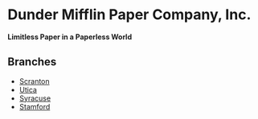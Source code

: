 # Dunder Mifflin Paper Company, Inc.
__Limitless Paper in a Paperless World__

## Branches
 - [Scranton](./Branches/Scranton/)
 - [Utica](./Branches/Utica/)
 - [Syracuse](./Branches/Syracuse/)
 - [Stamford](./Branches/Stamford/)